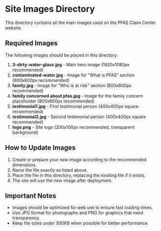# Site Images Directory

This directory contains all the main images used on the PFAS Claim Center website.

## Required Images

The following images should be placed in this directory:

1. **3-dirty-water-glass.jpg** - Main hero image (1920x1080px recommended)
2. **contaminated-water.jpg** - Image for "What is PFAS" section (800x600px recommended)
3. **family.jpg** - Image for "Who is at risk" section (800x600px recommended)
4. **family concerned about pfas.jpg** - Image for the family concern placeholder (800x600px recommended)
5. **testimonial1.jpg** - First testimonial person (400x400px square recommended)
6. **testimonial2.jpg** - Second testimonial person (400x400px square recommended)
7. **logo.png** - Site logo (200x100px recommended, transparent background)

## How to Update Images

1. Create or prepare your new image according to the recommended dimensions.
2. Name the file exactly as listed above.
3. Place the file in this directory, replacing the existing file if it exists.
4. The site will use the new image after deployment.

## Important Notes

- Images should be optimized for web use to ensure fast loading times.
- Use JPG format for photographs and PNG for graphics that need transparency.
- Keep file sizes under 300KB when possible for better performance. 